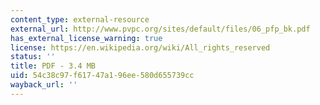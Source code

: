 ```yaml
---
content_type: external-resource
external_url: http://www.pvpc.org/sites/default/files/06_pfp_bk.pdf
has_external_license_warning: true
license: https://en.wikipedia.org/wiki/All_rights_reserved
status: ''
title: PDF - 3.4 MB
uid: 54c38c97-f617-47a1-96ee-580d655739cc
wayback_url: ''
---
```

